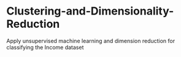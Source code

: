 # Clustering-and-Dimensionality-Reduction
Apply unsupervised machine learning and dimension reduction for classifying the Income dataset
